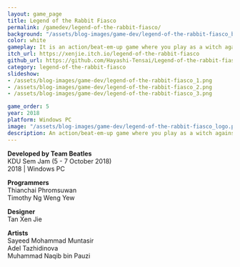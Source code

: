 ```yaml
---
layout: game_page
title: Legend of the Rabbit Fiasco
permalink: /gamedev/legend-of-the-rabbit-fiasco/
background: "/assets/blog-images/game-dev/legend-of-the-rabbit-fiasco_bg.png"
color: white
gameplay: It is an action/beat-em-up game where you play as a witch against the rabbit fiasco. Your goal is to survive 60 seconds and achieve the highest score.
itch_url: https://xenjie.itch.io/legend-of-the-rabbit-fiasco
github_url: https://github.com/Hayashi-Tensai/Legend-of-the-rabbit-fiasco
category: legend-of-the-rabbit-fiasco
slideshow:
- /assets/blog-images/game-dev/legend-of-the-rabbit-fiasco_1.png
- /assets/blog-images/game-dev/legend-of-the-rabbit-fiasco_2.png
- /assets/blog-images/game-dev/legend-of-the-rabbit-fiasco_3.png

game_order: 5
year: 2018
platform: Windows PC
image: "/assets/blog-images/game-dev/legend-of-the-rabbit-fiasco_logo.png"
description: An action/beat-em-up game where you play as a witch against the rabbit fiasco. Your goal is to survive 60 seconds and achieve the highest score.
---
```


**Developed by Team Beatles**  
KDU Sem Jam (5 - 7 October 2018)  
2018 | Windows PC                               

**Programmers**  
Thianchai Phromsuwan  
Timothy Ng Weng Yew

**Designer**  
Tan Xen Jie

**Artists**  
Sayeed Mohammad Muntasir  
Adel Tazhidinova  
Muhammad Naqib bin Pauzi
